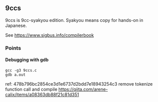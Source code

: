 ## 9ccs

9ccs is 9cc-syakyou edition. Syakyou means copy for hands-on in Japanese.

See https://www.sigbus.info/compilerbook

### Points

#### Debugging with gdb


```
gcc -g3 9ccs.c
gdb a.out
```

ref: 478b796bc2854ce3d1e6737d2bdd7e18943254c3
remove tokenize function call and compile
https://qiita.com/arene-calix/items/a08363db88f21c81d351